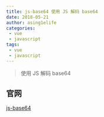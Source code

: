 ```yaml
---
title: js-base64 使用 JS 解码 base64
date: 2018-05-21
author: asing1elife
categories:
 - vue
 - javascript
tags:
 - vue
 - javascript
---
```

> 使用 JS 解码 base64  

## 官网
[js-base64](https://github.com/dankogai/js-base64)